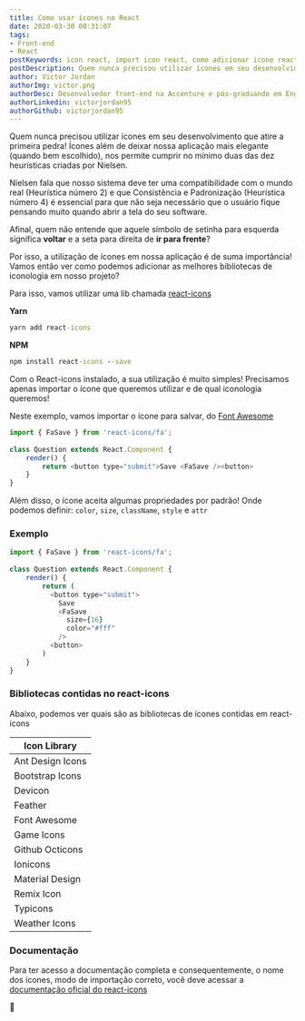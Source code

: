 ```yaml
---
title: Como usar ícones no React
date: 2020-03-30 08:31:07
tags:
- Front-end
- React
postKeywords: icon react, import icon react, como adicionar icone react, icone react, react, icone, font awesome react, material design icon react, front-end
postDescription: Quem nunca precisou utilizar ícones em seu desenvolvimento que atire a primeira pedra! Ícones além de deixar nossa aplicação mais elegante (quando bem escolhido), nos permite cumprir no mínimo duas das dez heurísticas criadas por Nielsen. Nielsen fala que nosso sistema deve ter uma compatibilidade com o mundo real (Heurística número 2) e que Consistência e Padronização (Heurística número 4) é essencial para que não seja necessário que o usuário fique pensando muito quando abrir a tela do seu software.
author: Victor Jordan
authorImg: victor.png
authorDesc: Desenvolvedor front-end na Accenture e pós-graduando em Engenharia de Software pela PUC-MG e formado em Banco de Dados pela Fatec, apaixonado por usabilidade, performance e UX!
authorLinkedin: victorjordan95
authorGithub: victorjordan95
---
```


Quem nunca precisou utilizar ícones em seu desenvolvimento que atire a primeira pedra!
Ícones além de deixar nossa aplicação mais elegante (quando bem escolhido), nos permite cumprir no mínimo duas das dez heurísticas criadas por Nielsen.

Nielsen fala que nosso sistema deve ter uma compatibilidade com o mundo real (Heurística número 2) e que Consistência e Padronização (Heurística número 4) é essencial para que não seja necessário que o usuário fique pensando muito quando abrir a tela do seu software.

Afinal, quem não entende que aquele símbolo de setinha para esquerda significa __voltar__ e a seta para direita de __ir para frente__?

Por isso, a utilização de ícones em nossa aplicação é de suma importância!
Vamos então ver como podemos adicionar as melhores bibliotecas de iconologia em nosso projeto?

<!-- more -->

Para isso, vamos utilizar uma lib chamada [react-icons](https://www.npmjs.com/package/react-icons)

**Yarn**
```cmd
yarn add react-icons
```

**NPM**
```cmd
npm install react-icons --save
```

Com o React-icons instalado, a sua utilização é muito simples! 
Precisamos apenas importar o ícone que queremos utilizar e de qual iconologia queremos!

Neste exemplo, vamos importar o ícone para salvar, do [Font Awesome](https://react-icons.netlify.com/#/icons/fa)

```javascript
import { FaSave } from 'react-icons/fa';
 
class Question extends React.Component {
    render() {
        return <button type="submit">Save <FaSave /><button>
    }
}
```

Além disso, o ícone aceita algumas propriedades por padrão! 
Onde podemos definir: `color`, `size`, `className`, `style` e `attr`

### Exemplo

```javascript
import { FaSave } from 'react-icons/fa';
 
class Question extends React.Component {
    render() {
        return (
          <button type="submit">
            Save
            <FaSave 
              size={16}
              color="#fff"
            />
          <button>
        )
    }
}
```

### Bibliotecas contidas no react-icons

Abaixo, podemos ver quais são as bibliotecas de ícones contidas em react-icons

| Icon Library     |
|------------------|
| Ant Design Icons |
| Bootstrap Icons  |
| Devicon          |
| Feather          |
| Font Awesome     |
| Game Icons       |
| Github Octicons  |
| Ionicons         |
| Material Design  |
| Remix Icon       |
| Typicons         |
| Weather Icons    |

### Documentação

Para ter acesso a documentação completa e consequentemente, o nome dos ícones, modo de importação correto, você deve acessar a [documentação oficial do react-icons](https://react-icons.netlify.com/#/)

🏡
